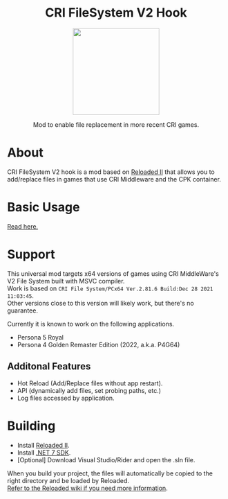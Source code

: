 <div align="center">
	<h1>CRI FileSystem V2 Hook</h1>
	<img src="./docs/images/icon.png" Width="200" /><br/>
    <p>Mod to enable file replacement in more recent CRI games.</p>
</div>

# About

CRI FileSystem V2 hook is a mod based on [Reloaded II](https://reloaded-project.github.io/Reloaded-II/) that allows you to add/replace files in games that use CRI Middleware and the CPK container.  

# Basic Usage

[Read here.](./docs/usage.md)

# Support

This universal mod targets x64 versions of games using CRI MiddleWare's V2 File System built with MSVC compiler.  
Work is based on `CRI File System/PCx64 Ver.2.81.6 Build:Dec 28 2021 11:03:45`.  
Other versions close to this version will likely work, but there's no guarantee.  

Currently it is known to work on the following applications.

- Persona 5 Royal  
- Persona 4 Golden Remaster Edition (2022, a.k.a. P4G64)  

## Additonal Features

- Hot Reload (Add/Replace files without app restart).  
- API (dynamically add files, set probing paths, etc.)  
- Log files accessed by application.  

# Building

- Install [Reloaded II](https://github.com/Reloaded-Project/Reloaded-II/releases/latest).  
- Install [.NET 7 SDK](https://dotnet.microsoft.com/en-us/download/dotnet/7.0).  
- [Optional] Download Visual Studio/Rider and open the .sln file.  

When you build your project, the files will automatically be copied to the right directory and be loaded by Reloaded.  
[Refer to the Reloaded wiki if you need more information](https://reloaded-project.github.io/Reloaded-II/DevelopmentEnvironmentSetup/).
